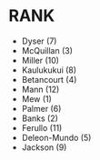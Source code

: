 # RANK
* Dyser (7)
* McQuillan (3)
* Miller (10)
* Kaulukukui (8)
* Betancourt (4)
* Mann (12)
* Mew (1)
* Palmer (6)
* Banks (2)
* Ferullo (11)
* Deleon-Mundo (5)
* Jackson (9)
